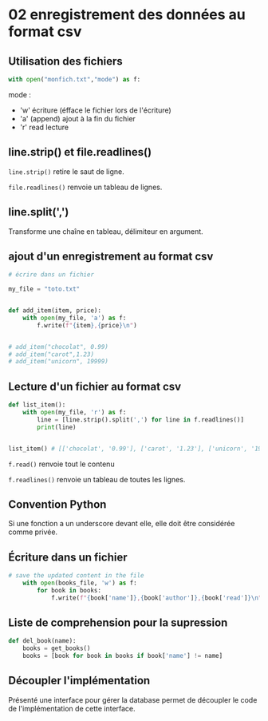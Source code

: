 # 02 enregistrement des données au format csv

## Utilisation des fichiers

````python
with open("monfich.txt","mode") as f:
````

mode :

- 'w' écriture (éfface le fichier lors de l'écriture)
- 'a' (append) ajout à la fin du fichier
- 'r' read lecture

## line.strip() et file.readlines()

`line.strip()` retire le saut de ligne.

`file.readlines()` renvoie un tableau de lignes.

## line.split(',')

Transforme une chaîne en tableau, délimiteur en argument.

## ajout d'un enregistrement au format csv

```python
# écrire dans un fichier

my_file = "toto.txt"


def add_item(item, price):
    with open(my_file, 'a') as f:
        f.write(f"{item},{price}\n")


# add_item("chocolat", 0.99)
# add_item("carot",1.23)
# add_item("unicorn", 19999)
```

## Lecture d'un fichier au format csv

```python
def list_item():
    with open(my_file, 'r') as f:
        line = [line.strip().split(',') for line in f.readlines()]
        print(line)


list_item() # [['chocolat', '0.99'], ['carot', '1.23'], ['unicorn', '19999']]
```

`f.read()` renvoie tout le contenu

`f.readlines()` renvoie un tableau de toutes les lignes.

## Convention Python

Si une fonction a un underscore devant elle, elle doit être considérée comme privée.

## Écriture dans un fichier

```python
# save the updated content in the file
    with open(books_file, 'w') as f:
        for book in books:
            f.write(f"{book['name']},{book['author']},{book['read']}\n")
```

## Liste de comprehension pour la supression

````python
def del_book(name):
    books = get_books()
    books = [book for book in books if book['name'] != name]
````

## Découpler l'implémentation

Présenté une interface pour gérer la database permet de découpler le code de l'implémentation de cette interface.

